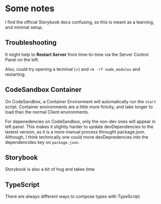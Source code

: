 # Some notes

I find the official Storybook docs confusing, so this is meant as a learning, and minimal setup.

## Troubleshooting

It might help to **Restart Server** from time-to-time via the Server Control Panel on the left.

Also, could try opening a terminal (+) and `rm -rf node_modules` and restarting.

## CodeSandbox Container

On CodeSandbox, a Container Environment will automatically run the `start` script. Container environments are a little more finicky, and take longer to load than the normal Client environments.

For depenedencies on CodeSandbox, only the non-dev ones will appear in left panel. This makes it slightly harder to update devDependencies to the lastest version, as it is a more manual process throught package.json. Although, I think technically one could move devDepnedencies into the dependencides key on `package.json`.

## Storybook

Storybook is also a bit of hog and takes time

## TypeScript

There are always different ways to compose types with TypeScript.
